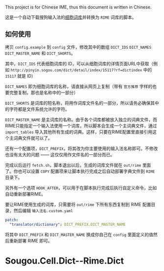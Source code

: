 This project is for Chinese IME, thus this document is written in Chinese.

这是一个自动下载搜狗输入法的[细胞词库](http://pinyin.sogou.com/dict/)并转换为 `RIME` 词库的脚本。

如何使用
---

拷贝 `config.example` 到 `config` 文件，修改其中的数组 `DICT_IDS` `DICT_NAMES` `DICT_MASTER_NAME` 和 `DICT_SHORTS`。

其中，`DICT_IDS` 代表细胞词库的 ID，可以从细胞词库的详情页面URL中获取（例如 `http://pinyin.sogou.com/dict/detail/index/15117?rf=dictindex` 中的 `15117` 就是 ID）

`DICT_NAMES` 即为细胞词库的名称，请直接从网页上复制（带有 `官方推荐` 字样的也要完整复制，那也是名称中的一部分）

`DICT_SHORTS` 是词库的短名称，将用作词库文件名的一部分，所以请务必确保其中的字符都是文件系统允许的字符。

`DICT_MASTER_NAME` 是主词库的名称。由于各个词库都被放入独立的词典文件，而RIME只能指定一个输入法使用一个词库，所以脚本会生成一个主词典文件，通过 `import_tables` 导入其他所有生成的词典。这样，只要在RIME配置里直接引用这个主词典文件就可以了。

还有一个配置项，`DICT_PREFIX`，将其改为你主要使用的输入法名称即可。不修改也没有太大的问题 —— 这仅仅用作文件名的一部分而已。

完成以后运行 `fetch.sh`，脚本退出以后，生成的词库文件就在 `out/rime` 里面了。你也可以设置 `COPY` 配置项来让脚本执行完成之后自动部署字典文件到 `RIME` 目录下。

另外有一个选项 `HOOK_AFTER`，可以用于在脚本执行完成后执行自定义命令，比如自动重新部署RIME。

要让RIME使用生成的词库，只需要将 `out/rime` 下所有东西复制到 RIME 配置目录，然后编辑 `输入法名.custom.yaml`

```yaml
patch:
  "translator/dictionary": DICT_PREFIX.DICT_MASTER_NAME
```

将其中 `DICT_PREFIX` 和 `DICT_MASTER_NAME` 换成你自己在 `config` 里面定义的值然后重新部署 RIME 即可。
# Sougou.Cell.Dict--Rime.Dict
